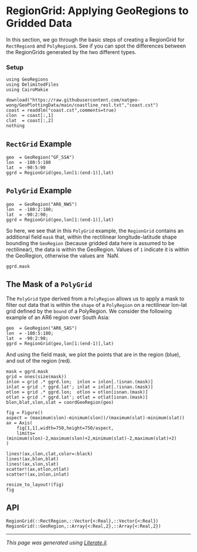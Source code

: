 # RegionGrid: Applying GeoRegions to Gridded Data

In this section, we go through the basic steps of creating a RegionGrid for `RectRegion`s and `PolyRegion`s.  See if you can spot the differences between the RegionGrids generated by the two different types.

### Setup

````@example regiongrid
using GeoRegions
using DelimitedFiles
using CairoMakie

download("https://raw.githubusercontent.com/natgeo-wong/GeoPlottingData/main/coastline_resl.txt","coast.cst")
coast = readdlm("coast.cst",comments=true)
clon  = coast[:,1]
clat  = coast[:,2]
nothing
````

## `RectGrid` Example

````@example regiongrid
geo  = GeoRegion("GF_SSA")
lon  = -180:5:180
lat  = -90:5:90
ggrd = RegionGrid(geo,lon[1:(end-1)],lat)
````

## `PolyGrid` Example

````@example regiongrid
geo  = GeoRegion("AR6_NWS")
lon  = -180:2:180;
lat  = -90:2:90;
ggrd = RegionGrid(geo,lon[1:(end-1)],lat)
````

So here, we see that in this `PolyGrid` example, the `RegionGrid` contains an additional field `mask` that, within the rectilinear longitude-latitude shape bounding the `GeoRegion` (because gridded data here is assumed to be rectilinear), the data is within the GeoRegion.  Values of `1` indicate it is within the GeoRegion, otherwise the values are `NaN.

````@example regiongrid
ggrd.mask
````

## The Mask of a `PolyGrid`

The `PolyGrid` type derived from a `PolyRegion` allows us to apply a mask to filter out data that is within the `shape` of a `PolyRegion` on a rectilinear lon-lat grid defined by the `bound` of a PolyRegion.  We consider the following example of an AR6 region over South Asia:

````@example regiongrid
geo  = GeoRegion("AR6_SAS")
lon  = -180:5:180;
lat  = -90:2:90;
ggrd = RegionGrid(geo,lon[1:(end-1)],lat)
````

And using the field mask, we plot the points that are in the region (blue), and out of the region (red).

````@example regiongrid
mask = ggrd.mask
grid = ones(size(mask))
inlon = grid .* ggrd.lon;  inlon = inlon[.!isnan.(mask)]
inlat = grid .* ggrd.lat'; inlat = inlat[.!isnan.(mask)]
otlon = grid .* ggrd.lon;  otlon = otlon[isnan.(mask)]
otlat = grid .* ggrd.lat'; otlat = otlat[isnan.(mask)]
blon,blat,slon,slat = coordGeoRegion(geo)

fig = Figure()
aspect = (maximum(slon)-minimum(slon))/(maximum(slat)-minimum(slat))
ax = Axis(
    fig[1,1],width=750,height=750/aspect,
    limits=(minimum(slon)-2,maximum(slon)+2,minimum(slat)-2,maximum(slat)+2)
)

lines!(ax,clon,clat,color=:black)
lines!(ax,blon,blat)
lines!(ax,slon,slat)
scatter!(ax,otlon,otlat)
scatter!(ax,inlon,inlat)

resize_to_layout!(fig)
fig
````

## API

```@docs
RegionGrid(::RectRegion,::Vector{<:Real},::Vector{<:Real})
RegionGrid(::GeoRegion,::Array{<:Real,2},::Array{<:Real,2})
```

---

*This page was generated using [Literate.jl](https://github.com/fredrikekre/Literate.jl).*

